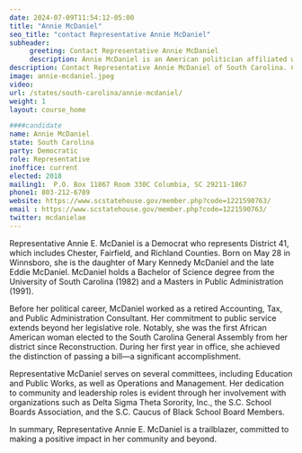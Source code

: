 ```yaml
---
date: 2024-07-09T11:54:12-05:00
title: "Annie McDaniel"
seo_title: "contact Representative Annie McDaniel"
subheader:
     greeting: Contact Representative Annie McDaniel
     description: Annie McDaniel is an American politician affiliated with the Democratic Party. She serves as a member of the South Carolina House of Representatives, representing District 41. She assumed office on November 12, 2018.
description: Contact Representative Annie McDaniel of South Carolina. Contact information for Annie McDaniel includes email address, phone number, and mailing address.
image: annie-mcdaniel.jpeg
video:
url: /states/south-carolina/annie-mcdaniel/
weight: 1
layout: course_home

####candidate
name: Annie McDaniel
state: South Carolina
party: Democratic
role: Representative
inoffice: current
elected: 2018
mailing1:  P.O. Box 11867 Room 330C Columbia, SC 29211-1867
phone1: 803-212-6789
website: https://www.scstatehouse.gov/member.php?code=1221590763/
email : https://www.scstatehouse.gov/member.php?code=1221590763/
twitter: mcdanielae
---
```

Representative Annie E. McDaniel is a Democrat who represents District 41, which includes Chester, Fairfield, and Richland Counties. Born on May 28 in Winnsboro, she is the daughter of Mary Kennedy McDaniel and the late Eddie McDaniel. McDaniel holds a Bachelor of Science degree from the University of South Carolina (1982) and a Masters in Public Administration (1991).

Before her political career, McDaniel worked as a retired Accounting, Tax, and Public Administration Consultant. Her commitment to public service extends beyond her legislative role. Notably, she was the first African American woman elected to the South Carolina General Assembly from her district since Reconstruction. During her first year in office, she achieved the distinction of passing a bill—a significant accomplishment.

Representative McDaniel serves on several committees, including Education and Public Works, as well as Operations and Management. Her dedication to community and leadership roles is evident through her involvement with organizations such as Delta Sigma Theta Sorority, Inc., the S.C. School Boards Association, and the S.C. Caucus of Black School Board Members.

In summary, Representative Annie E. McDaniel is a trailblazer, committed to making a positive impact in her community and beyond.
